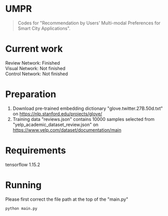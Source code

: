 UMPR
===
> Codes for "Recommendation by Users' Multi-modal Preferences for Smart City Applications".  

# Current work

Review Network: Finished  
Visual Network: Not finished  
Control Network: Not finished  

# Preparation

1. Download pre-trained embedding dictionary "glove.twitter.27B.50d.txt" on https://nlp.stanford.edu/projects/glove/  
2. Training data "reviews.json" contains 10000 samples selected from "yelp_academic_dataset_review.json" on https://www.yelp.com/dataset/documentation/main  

# Requirements

tensorflow 1.15.2

# Running

Please first correct the file path at the top of the "main.py"

```shell script
python main.py
```